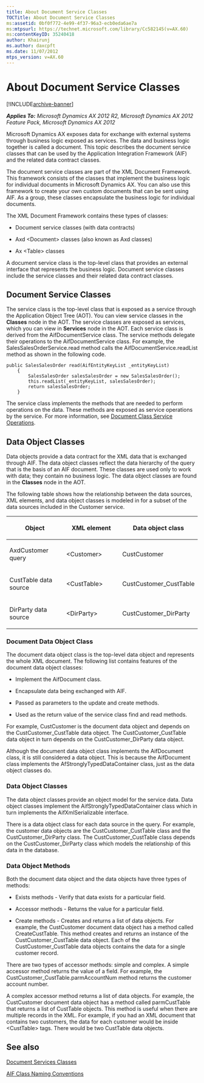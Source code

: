```yaml
---
title: About Document Service Classes
TOCTitle: About Document Service Classes
ms:assetid: 0bf0f772-4e99-4f37-96a3-ecb0eda6ae7a
ms:mtpsurl: https://technet.microsoft.com/library/Cc582145(v=AX.60)
ms:contentKeyID: 35240418
author: Khairunj
ms.author: daxcpft
ms.date: 11/07/2012
mtps_version: v=AX.60
---
```


# About Document Service Classes 


[!INCLUDE[archive-banner](includes/archive-banner.md)]


_**Applies To:** Microsoft Dynamics AX 2012 R2, Microsoft Dynamics AX 2012 Feature Pack, Microsoft Dynamics AX 2012_

Microsoft Dynamics AX exposes data for exchange with external systems through business logic exposed as services. The data and business logic together is called a document. This topic describes the document service classes that can be used by the Application Integration Framework (AIF) and the related data contract classes.

The document service classes are part of the XML Document Framework. This framework consists of the classes that implement the business logic for individual documents in Microsoft Dynamics AX. You can also use this framework to create your own custom documents that can be sent using AIF. As a group, these classes encapsulate the business logic for individual documents.

The XML Document Framework contains these types of classes:

  - Document service classes (with data contracts)

  - Axd \<Document\> classes (also known as Axd classes)

  - Ax \<Table\> classes

A document service class is the top-level class that provides an external interface that represents the business logic. Document service classes include the service classes and their related data contract classes.

## Document Service Classes

The service class is the top-level class that is exposed as a service through the Application Object Tree (AOT). You can view service classes in the **Classes** node in the AOT. The service classes are exposed as services, which you can view in **Services** node in the AOT. Each service class is derived from the AifDocumentService class. The service methods delegate their operations to the AifDocumentService class. For example, the SalesSalesOrderService.read method calls the AifDocumentService.readList method as shown in the following code.

```X++
public SalesSalesOrder read(AifEntityKeyList _entityKeyList)
    {
        SalesSalesOrder salesSalesOrder = new SalesSalesOrder();
        this.readList(_entityKeyList, salesSalesOrder);
        return salesSalesOrder;
    }
```

The service class implements the methods that are needed to perform operations on the data. These methods are exposed as service operations by the service. For more information, see [Document Class Service Operations](document-class-service-operations.md).

## Data Object Classes

Data objects provide a data contract for the XML data that is exchanged through AIF. The data object classes reflect the data hierarchy of the query that is the basis of an AIF document. These classes are used only to work with data; they contain no business logic. The data object classes are found in the **Classes** node in the AOT.

The following table shows how the relationship between the data sources, XML elements, and data object classes is modeled in for a subset of the data sources included in the Customer service.

<table>
<colgroup>
<col style="width: 33%" />
<col style="width: 33%" />
<col style="width: 33%" />
</colgroup>
<thead>
<tr class="header">
<th><p>Object</p></th>
<th><p>XML element</p></th>
<th><p>Data object class</p></th>
</tr>
</thead>
<tbody>
<tr class="odd">
<td><p>AxdCustomer query</p></td>
<td><p>&lt;Customer&gt;</p></td>
<td><p>CustCustomer</p></td>
</tr>
<tr class="even">
<td><p>CustTable data source</p></td>
<td><p>&lt;CustTable&gt;</p></td>
<td><p>CustCustomer_CustTable</p></td>
</tr>
<tr class="odd">
<td><p>DirParty data source</p></td>
<td><p>&lt;DirParty&gt;</p></td>
<td><p>CustCustomer_DirParty</p></td>
</tr>
</tbody>
</table>


### Document Data Object Class

The document data object class is the top-level data object and represents the whole XML document. The following list contains features of the document data object classes:

  - Implement the AifDocument class.

  - Encapsulate data being exchanged with AIF.

  - Passed as parameters to the update and create methods.

  - Used as the return value of the service class find and read methods.

For example, CustCustomer is the document data object and depends on the CustCustomer\_CustTable data object. The CustCustomer\_CustTable data object in turn depends on the CustCustomer\_DirParty data object.

Although the document data object class implements the AifDocument class, it is still considered a data object. This is because the AifDocument class implements the AfStronglyTypedDataContainer class, just as the data object classes do.

### Data Object Classes

The data object classes provide an object model for the service data. Data object classes implement the AifStronglyTypedDataContainer class which in turn implements the AifXmlSerializable interface.

There is a data object class for each data source in the query. For example, the customer data objects are the CustCustomer\_CustTable class and the CustCustomer\_DirParty class. The CustCustomer\_CustTable class depends on the CustCustomer\_DirParty class which models the relationship of this data in the database.

### Data Object Methods

Both the document data object and the data objects have three types of methods:

  - Exists methods - Verify that data exists for a particular field.

  - Accessor methods - Returns the value for a particular field.

  - Create methods - Creates and returns a list of data objects. For example, the CustCustomer document data object has a method called CreateCustTable. This method creates and returns an instance of the CustCustomer\_CustTable data object. Each of the CustCustomer\_CustTable data objects contains the data for a single customer record.

There are two types of accessor methods: simple and complex. A simple accessor method returns the value of a field. For example, the CustCustomer\_CustTable.parmAccountNum method returns the customer account number.

A complex accessor method returns a list of data objects. For example, the CustCustomer document data object has a method called parmCustTable that returns a list of CustTable objects. This method is useful when there are multiple records in the XML. For example, if you had an XML document that contains two customers, the data for each customer would be inside \<CustTable\> tags. There would be two CustTable data objects.

## See also

[Document Services Classes](document-services-classes.md)

[AIF Class Naming Conventions](aif-class-naming-conventions.md)

